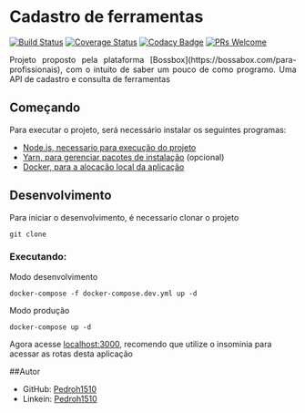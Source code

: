 # Cadastro de ferramentas
[![Build Status](https://travis-ci.org/Pedroh1510/Cadastro-Ferramentas.svg?branch=master)](https://travis-ci.org/Pedroh1510/Cadastro-Ferramentas)
[![Coverage Status](https://coveralls.io/repos/github/Pedroh1510/Cadastro-Ferramentas/badge.svg?branch=master)](https://coveralls.io/github/Pedroh1510/Cadastro-Ferramentas?branch=master)
[![Codacy Badge](https://api.codacy.com/project/badge/Grade/79ab9d06865346539cc75d0ddf02b047)](https://app.codacy.com/manual/Pedroh1510/Cadastro-Ferramentas?utm_source=github.com&utm_medium=referral&utm_content=Pedroh1510/Cadastro-Ferramentas&utm_campaign=Badge_Grade_Dashboard)
[![PRs Welcome](https://img.shields.io/badge/PRs-welcome-brightgreen.svg?style=flat-square)](http://makeapullrequest.com)

<p align="justify">Projeto proposto pela plataforma [Bossbox](https://bossabox.com/para-profissionais), com o intuito de saber um pouco de como programo. Uma API de cadastro e consulta de ferramentas</p>

## Começando
Para executar o projeto, será necessário instalar os seguintes programas:
- [Node.js, necessario para execução do projeto](https://nodejs.org/en/)
- [Yarn, para gerenciar pacotes de instalação](https://classic.yarnpkg.com/pt-BR/docs/install/#windows-stable) (opcional)
- [Docker, para a alocação local da aplicação](https://www.docker.com/products/docker-desktop)

## Desenvolvimento
Para iniciar o desenvolvimento, é necessario clonar o projeto
```
git clone
```
### Executando:
Modo desenvolvimento
```
docker-compose -f docker-compose.dev.yml up -d
```
Modo produção
```
docker-compose up -d
```

Agora acesse [localhost:3000](localhost:3000), recomendo que utilize o insominia para acessar as rotas desta aplicação

##Autor
* GitHub: [Pedroh1510](https://github.com/Pedroh1510)
* Linkein: [Pedroh1510](www.linkedin.com/in/pedroh1510)

